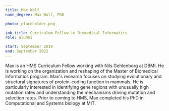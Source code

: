 ```yaml
---
title: Max Wolf
name_degree: Max Wolf, PhD

photo: placeholder.png

job_title: Curriculum Fellow in Biomedical Informatics
role: alumni

start: September 2019
end: September 2022
---
```

Max is an HMS Curriculum Fellow working with Nils Gehlenborg at DBMI. He is working on the organization and reshaping of the Master of Biomedical Informatics program. Max's research focuses on studying evolutionary and structural signatures of protein-coding function in mammals. He is particularly interested in identifying gene regions with unusually high mutation rates and understanding the mechanisms driving mutation and selection rates. Prior to coming to HMS, Max completed his PhD in Computational and Systems biology at MIT.
